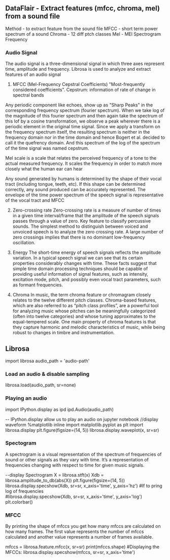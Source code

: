 ## DataFlair - Extract features (mfcc, chroma, mel) from a sound file

Method - to extract feature from the sound file
MFCC - short term power spectrum of a sound
Chroma - 12 diff ptch classes
Mel - MEl Spectrogram Frequency

### Audio Signal
The audio signal is a three-dimensional signal in which three axes represent time, amplitude and frequency.
Librosa is used to analyze and extract features of an audio signal

1. MFCC (Mel-Frequency Cepstral Coefficients)
"Most-frequently considered coefficients".
Cepstrum: information of rate of change in spectral bands

Any periodic component like echoes, show up as "Sharp Peaks" in the corresponding frequency spectrum (fourier spectrum). When we take log of the magnitude of this fourier spectrum and then again take the spectrum of this lof by a cosine transformation, we observe a peak wherever there is a periodic element in the original time signal. Since we apply a transform on the frequency spectrum itself, the resulting spectrum is neither in the frequency domain nor in the time domain and hence Bogert et al. decided to call it the quefrency domain. And this spectrum of the log of the spectrum of the time signal was named cepstrum.

Mel scale is a scale that relates the perceived frequency of a tone to the actual measured frequency. It scales the frequency in order to match more closely what the human ear can hear 

Any sound generated by humans is determined by the shape of their vocal tract (including tongue, teeth, etc). If this shape can be determined correctly, any sound produced can be accurately represented. The envelope of the time power spectrum of the speech signal is representative of the vocal tract and MFCC


2. Zero-crossing rate
Zero-crossing rate is a measure of number of times in a given time interval/frame that the amplitude of the speech signals passes through a value of zero. Key feature to classify percussive sounds. The simplest method to distinguish between voiced and unvoiced speech is to analyze the zero crossing rate. A large number of zero crossings implies that there is no dominant low-frequency oscillation.

3. Energy
The short-time energy of speech signals reflects the amplitude variation. In a typical speech signal we can see that its certain properties considerably changes with time. These facts suggest that simple time domain processing techniques should be capable of providing useful information of signal features, such as intensity, excitation mode, pitch, and possibly even vocal tract parameters, such as formant frequencies.

4. Chroma
In music, the term chroma feature or chromagram closely relates to the twelve different pitch classes. Chroma-based features, which are also referred to as “pitch class profiles”, are a powerful tool for analyzing music whose pitches can be meaningfully categorized (often into twelve categories) and whose tuning approximates to the equal-tempered scale. 
One main property of chroma features is that they capture harmonic and melodic characteristics of music, while being robust to changes in timbre and instrumentation. 
   

## Librosa
import librosa
audio_path = 'audio-path'

### Load an audio & disable sampling
librosa.load(audio_path, sr=none)

### Playing an audio
import IPython.display as ipd
ipd.Audio(audio_path)

-- IPython.display allow us to play an audio on jupyter notebook
//display waveform
%matplotlib inline
import matplotlib.pyplot as plt
import librosa.display
plt.figure(figsize=(14, 5))
librosa.display.waveplot(x, sr=sr)

### Spectogram
A spectrogram is a visual representation of the spectrum of frequencies of sound or other signals as they vary with time. It’s a representation of frequencies changing with respect to time for given music signals.

--display Spectrogram
X = librosa.stft(x)
Xdb = librosa.amplitude_to_db(abs(X))
plt.figure(figsize=(14, 5))
librosa.display.specshow(Xdb, sr=sr, x_axis='time', y_axis='hz') 
#If to pring log of frequencies  
#librosa.display.specshow(Xdb, sr=sr, x_axis='time', y_axis='log')
plt.colorbar()

### MFCC
By printing the shape of mfccs you get how many mfccs are calculated on how many frames. The first value represents the number of mfccs calculated and another value represents a number of frames available.


mfccs = librosa.feature.mfcc(x, sr=sr)
print(mfccs.shape)
#Displaying  the MFCCs:
librosa.display.specshow(mfccs, sr=sr, x_axis='time')